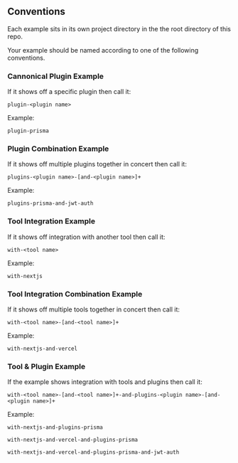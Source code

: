 ## Conventions

Each example sits in its own project directory in the the root directory of this repo.

Your example should be named according to one of the following conventions.

### Cannonical Plugin Example

If it shows off a specific plugin then call it:

```
plugin-<plugin name>
```

Example:

```
plugin-prisma
```

### Plugin Combination Example

If it shows off multiple plugins together in concert then call it:

```
plugins-<plugin name>-[and-<plugin name>]+
```

Example:

```
plugins-prisma-and-jwt-auth
```

### Tool Integration Example

If it shows off integration with another tool then call it:

```
with-<tool name>
```

Example:

```
with-nextjs
```

### Tool Integration Combination Example

If it shows off multiple tools together in concert then call it:

```
with-<tool name>-[and-<tool name>]+
```

Example:

```
with-nextjs-and-vercel
```

### Tool & Plugin Example

If the example shows integration with tools and plugins then call it:

```
with-<tool name>-[and-<tool name>]+-and-plugins-<plugin name>-[and-<plugin name>]+
```

Example:

```
with-nextjs-and-plugins-prisma
```

```
with-nextjs-and-vercel-and-plugins-prisma
```

```
with-nextjs-and-vercel-and-plugins-prisma-and-jwt-auth
```
